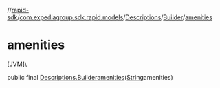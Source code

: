 //[rapid-sdk](../../../../index.md)/[com.expediagroup.sdk.rapid.models](../../index.md)/[Descriptions](../index.md)/[Builder](index.md)/[amenities](amenities.md)

# amenities

[JVM]\

public final [Descriptions.Builder](index.md)[amenities](amenities.md)([String](https://docs.oracle.com/javase/8/docs/api/java/lang/String.html)amenities)
